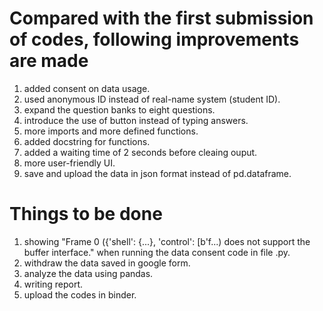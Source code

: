 # Compared with the first submission of codes, following improvements are made
1. added consent on data usage.
2. used anonymous ID instead of real-name system (student ID).
3. expand the question banks to eight questions.
4. introduce the use of button instead of typing answers.
5. more imports and more defined functions.
6. added docstring for functions. 
7. added a waiting time of 2 seconds before cleaing ouput.
8. more user-friendly UI.
9. save and upload the data in json format instead of pd.dataframe.

# Things to be done
1. showing  "Frame 0 ({'shell': {...}, 'control': [b'f...) does not support the buffer interface." when running the data consent code in file .py.
2. withdraw the data saved in google form.
3. analyze the data using pandas.
4. writing report.
5. upload the codes in binder. 

